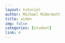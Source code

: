 ```yaml
---
layout: tutorial
author: Michael McDermott
title: aiden
img: false
categories: [student]
link: #
---
```

